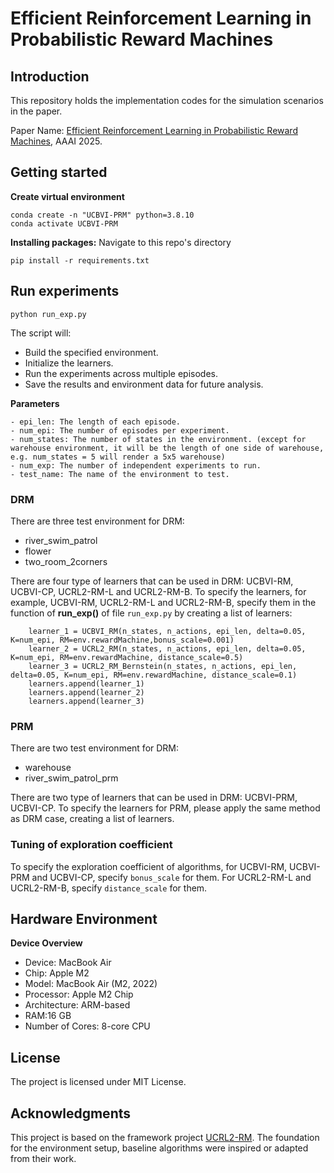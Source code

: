 # Efficient Reinforcement Learning in Probabilistic Reward Machines
## Introduction
This repository holds the implementation codes for the simulation scenarios in the paper. 

Paper Name: [Efficient Reinforcement Learning in Probabilistic Reward Machines](https://arxiv.org/abs/2408.10381), AAAI 2025.
## Getting started
**Create virtual environment**
```
conda create -n "UCBVI-PRM" python=3.8.10
conda activate UCBVI-PRM
```
**Installing packages:**
Navigate to this repo's directory
```
pip install -r requirements.txt
```
## Run experiments
```
python run_exp.py
```
The script will:

-	Build the specified environment.
- Initialize the learners.
- Run the experiments across multiple episodes.
- Save the results and environment data for future analysis.

**Parameters**

	- epi_len: The length of each episode.
	- num_epi: The number of episodes per experiment.
	- num_states: The number of states in the environment. (except for warehouse environment, it will be the length of one side of warehouse, e.g. num_states = 5 will render a 5x5 warehouse)
	- num_exp: The number of independent experiments to run.
	- test_name: The name of the environment to test.

### DRM

There are three test environment for DRM:
  - river_swim_patrol
  - flower
  - two_room_2corners


There are four type of learners that can be used in DRM: UCBVI-RM, UCBVI-CP, UCRL2-RM-L and UCRL2-RM-B. To specify the learners, for example, UCBVI-RM, UCRL2-RM-L and UCRL2-RM-B, specify them in the function of **run_exp()** of file ``run_exp.py`` by creating a list of learners:
```
    learner_1 = UCBVI_RM(n_states, n_actions, epi_len, delta=0.05, K=num_epi, RM=env.rewardMachine,bonus_scale=0.001)
    learner_2 = UCRL2_RM(n_states, n_actions, epi_len, delta=0.05, K=num_epi, RM=env.rewardMachine, distance_scale=0.5)
    learner_3 = UCRL2_RM_Bernstein(n_states, n_actions, epi_len, delta=0.05, K=num_epi, RM=env.rewardMachine, distance_scale=0.1)
    learners.append(learner_1)
    learners.append(learner_2)
    learners.append(learner_3)

```
### PRM
There are two test environment for DRM:
  - warehouse
  - river_swim_patrol_prm

There are two type of learners that can be used in DRM: UCBVI-PRM, UCBVI-CP. To specify the learners for PRM, please apply the same method as DRM case, creating a list of learners.

### Tuning of exploration coefficient
To specify the exploration coefficient of algorithms, for UCBVI-RM, UCBVI-PRM and UCBVI-CP, specify ``bonus_scale`` for them.
For UCRL2-RM-L and UCRL2-RM-B, specify ``distance_scale`` for them.
## Hardware Environment

**Device Overview**

- Device: MacBook Air
- Chip: Apple M2
- Model: MacBook Air (M2, 2022)
- Processor: Apple M2 Chip
- Architecture: ARM-based
- RAM:16 GB
- Number of Cores: 8-core CPU 
 
  

## License
The project is licensed under MIT License.
## Acknowledgments
This project is based on the framework project [UCRL2-RM](https://github.com/HippolyteBourel/UCRL-RM). The foundation for the environment setup, baseline algorithms were inspired or adapted from their work. 
